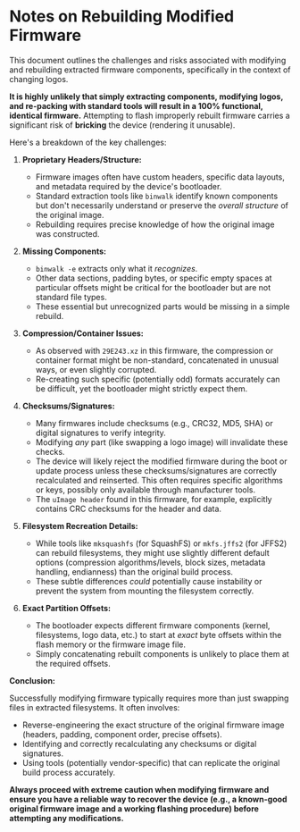 # Notes on Rebuilding Modified Firmware

This document outlines the challenges and risks associated with modifying and rebuilding extracted firmware components, specifically in the context of changing logos.

**It is highly unlikely that simply extracting components, modifying logos, and re-packing with standard tools will result in a 100% functional, identical firmware.** Attempting to flash improperly rebuilt firmware carries a significant risk of **bricking** the device (rendering it unusable).

Here's a breakdown of the key challenges:

1.  **Proprietary Headers/Structure:**
    *   Firmware images often have custom headers, specific data layouts, and metadata required by the device's bootloader.
    *   Standard extraction tools like `binwalk` identify known components but don't necessarily understand or preserve the *overall structure* of the original image.
    *   Rebuilding requires precise knowledge of how the original image was constructed.

2.  **Missing Components:**
    *   `binwalk -e` extracts only what it *recognizes*. 
    *   Other data sections, padding bytes, or specific empty spaces at particular offsets might be critical for the bootloader but are not standard file types.
    *   These essential but unrecognized parts would be missing in a simple rebuild.

3.  **Compression/Container Issues:**
    *   As observed with `29E243.xz` in this firmware, the compression or container format might be non-standard, concatenated in unusual ways, or even slightly corrupted.
    *   Re-creating such specific (potentially odd) formats accurately can be difficult, yet the bootloader might strictly expect them.

4.  **Checksums/Signatures:**
    *   Many firmwares include checksums (e.g., CRC32, MD5, SHA) or digital signatures to verify integrity.
    *   Modifying *any* part (like swapping a logo image) will invalidate these checks.
    *   The device will likely reject the modified firmware during the boot or update process unless these checksums/signatures are correctly recalculated and reinserted. This often requires specific algorithms or keys, possibly only available through manufacturer tools.
    *   The `uImage header` found in this firmware, for example, explicitly contains CRC checksums for the header and data.

5.  **Filesystem Recreation Details:**
    *   While tools like `mksquashfs` (for SquashFS) or `mkfs.jffs2` (for JFFS2) can rebuild filesystems, they might use slightly different default options (compression algorithms/levels, block sizes, metadata handling, endianness) than the original build process.
    *   These subtle differences *could* potentially cause instability or prevent the system from mounting the filesystem correctly.

6.  **Exact Partition Offsets:**
    *   The bootloader expects different firmware components (kernel, filesystems, logo data, etc.) to start at *exact* byte offsets within the flash memory or the firmware image file.
    *   Simply concatenating rebuilt components is unlikely to place them at the required offsets.

**Conclusion:**

Successfully modifying firmware typically requires more than just swapping files in extracted filesystems. It often involves:

*   Reverse-engineering the exact structure of the original firmware image (headers, padding, component order, precise offsets).
*   Identifying and correctly recalculating any checksums or digital signatures.
*   Using tools (potentially vendor-specific) that can replicate the original build process accurately.

**Always proceed with extreme caution when modifying firmware and ensure you have a reliable way to recover the device (e.g., a known-good original firmware image and a working flashing procedure) before attempting any modifications.** 
